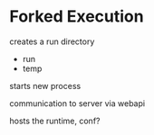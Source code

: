 # Forked Execution

creates a run directory
- run
- temp

starts new process

communication to server via webapi

hosts the runtime, conf?


